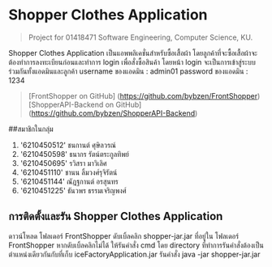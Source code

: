 # Shopper Clothes Application

> Project for 01418471 Software Engineering, Computer Science, KU.

Shopper Clothes Application เป็นแอพพลิเคชั่นสำหรับซื้อเสื้อผ้า
โดยลูกค้าที่จะซื้อเสื้อผ้าจะต้องทำการลงทะเบียนก่อนและทำการ login เพื่อสั่งซื้อสินค้า
โดยหน้า login จะเป็นการเข้าสู่ระบบร่วมกันทั้งแอดมินและลูกค้า
username ของแอดมิน : admin01
password ของแอดมิน : 1234

> [FrontShopper on GitHub] (https://github.com/bybzen/FrontShopper)
> [ShopperAPI-Backend on GitHub] (https://github.com/bybzen/ShopperAPI-Backend)

##สมาชิกในกลุ่ม

1. '6210450512' ชนกานต์  ศุษิลวรณ์
1. '6210450598' ธนากร รัตน์ตระกูลทิพย์
1. '6210450695' รวิสรา มาวิเลิศ
1. '6210451110' ชานน ลิ้มวงศ์รุจิรัตน์
1. '6210451144' ณัฎฐกานต์ อรสุนทร
1. '6210451225' ธันวพร ธรรมเจริญพงศ์

## การติดตั้งและรัน Shopper Clothes Application
ดาวน์โหลด โฟลเดอร์ FrontShopper
ดับเบิ้ลคลิก shopper-jar.jar ที่อยู่ใน โฟลเดอร์ FrontShopper
หากดับเบิ้ลคลิกไม่ได้ ให้รันคำสั่ง cmd โดย directory ที่ทำการรันคำสั่งต้องเป็นตำแหน่งเดียวกันกับที่เก็บ iceFactoryApplication.jar รันคำสั่ง java -jar shopper-jar.jar